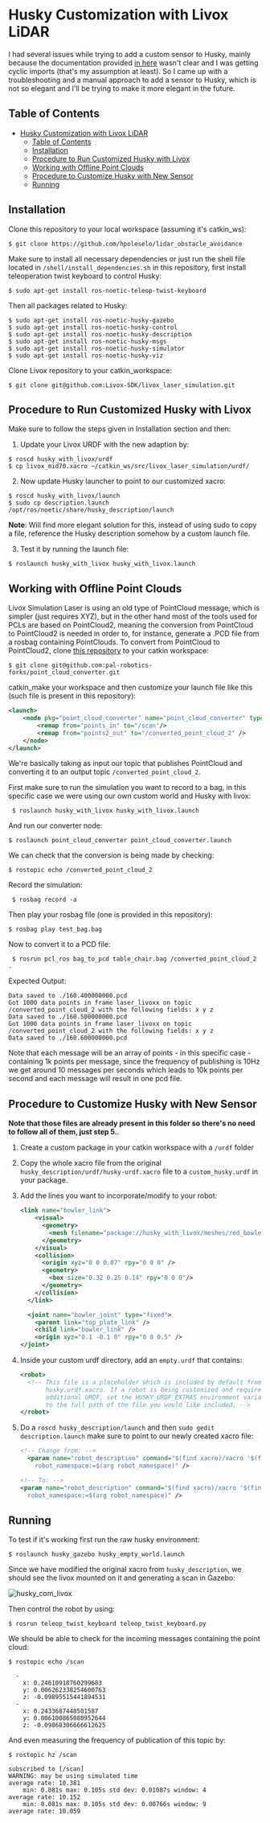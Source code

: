 # Husky Customization with Livox LiDAR

I had several issues while trying to add a custom sensor to Husky, mainly because the documentation provided [in here](https://www.clearpathrobotics.com/assets/guides/kinetic/husky/CustomizeHuskyConfig.html) wasn't clear and I was getting cyclic imports (that's my assumption at least).
So I came up with a troubleshooting and a manual approach to add a sensor to Husky, which is not so elegant and I'll be trying to make it more elegant in the future.

## Table of Contents

- [Husky Customization with Livox LiDAR](#husky-customization-with-livox-lidar)
  - [Table of Contents](#table-of-contents)
  - [Installation](#installation)
  - [Procedure to Run Customized Husky with Livox](#procedure-to-run-customized-husky-with-livox)
  - [Working with Offline Point Clouds](#working-with-offline-point-clouds)
  - [Procedure to Customize Husky with New Sensor](#procedure-to-customize-husky-with-new-sensor)
  - [Running](#running)


## Installation

Clone this repository to your local workspace (assuming it's catkin_ws):

` $ git clone https://github.com/hpoleselo/lidar_obstacle_avoidance `

Make sure to install all necessary dependencies or just run the shell file located in `/shell/install_dependencies.sh` in this repository, first install teleoperation twist keyboard to control Husky:

` $ sudo apt-get install ros-noetic-teleop-twist-keyboard `

Then all packages related to Husky:

```shell
$ sudo apt-get install ros-noetic-husky-gazebo
$ sudo apt-get install ros-noetic-husky-control
$ sudo apt-get install ros-noetic-husky-description
$ sudo apt-get install ros-noetic-husky-msgs
$ sudo apt-get install ros-noetic-husky-simulator
$ sudo apt-get install ros-noetic-husky-viz
```

Clone Livox repository to your catkin_workspace:

`$ git clone git@github.com:Livox-SDK/livox_laser_simulation.git`

## Procedure to Run Customized Husky with Livox

Make sure to follow the steps given in Installation section and then:

1. Update your Livox URDF with the new adaption by: 

```shell
$ roscd husky_with_livox/urdf
$ cp livox_mid70.xacro ~/catkin_ws/src/livox_laser_simulation/urdf/
```

2. Now update Husky launcher to point to our customized xacro:

```shell
$ roscd husky_with_livox/launch
$ sudo cp description.launch /opt/ros/noetic/share/husky_description/launch
```

**Note**: Will find more elegant solution for this, instead of using sudo to copy a file, reference the Husky description somehow by a custom launch file.

3. Test it by running the launch file:

```shell
$ roslaunch husky_with_livox husky_with_livox.launch
```

## Working with Offline Point Clouds

Livox Simulation Laser is using an old type of PointCloud message, which is simpler (just requires XYZ), but in the other hand most of the tools used for PCLs are based on PointCloud2, meaning the conversion from PointCloud to PointCloud2 is needed in order to, for instance, generate a .PCD file from a rosbag containing PointClouds.
To convert from PointCloud to PointCloud2, clone [this repository](https://github.com/pal-robotics-forks/point_cloud_converter) to your catkin workspace:

``` $ git clone git@github.com:pal-robotics-forks/point_cloud_converter.git ```

catkin_make your workspace and then customize your launch file like this (such file is present in this repository):

```xml
<launch>
	<node pkg="point_cloud_converter" name="point_cloud_converter" type="point_cloud_converter_node" >
		<remap from="points_in" to="/scan"/>
		<remap from="points2_out" to="/converted_point_cloud_2" />
	</node>
</launch>
```

We're basically taking as input our topic that publishes PointCloud and converting it to an output topic `/converted_point_cloud_2`.

First make sure to run the simulation you want to record to a bag, in this specific case we were using our own custom world and Husky with livox:

` $ roslaunch husky_with_livox husky_with_livox.launch`

And run our converter node:

``` $ roslaunch point_cloud_converter point_cloud_converter.launch ```

We can check that the conversion is being made by checking:

``` $ rostopic echo /converted_point_cloud_2 ```

Record the simulation:

` $ rosbag record -a`

Then play your rosbag file (one is provided in this repository):

``` $ rosbag play test_bag.bag ```

Now to convert it to a PCD file:

``` $ rosrun pcl_ros bag_to_pcd table_chair.bag /converted_point_cloud_2 .```

Expected Output:

```shell
Data saved to ./160.400000000.pcd
Got 1000 data points in frame laser_livoxx on topic /converted_point_cloud_2 with the following fields: x y z
Data saved to ./160.500000000.pcd
Got 1000 data points in frame laser_livoxx on topic /converted_point_cloud_2 with the following fields: x y z
Data saved to ./160.600000000.pcd
```

Note that each message will be an array of points - in this specific case - containing 1k points per message, since the frequency of publishing is 10Hz we get around 10 messages per seconds which leads to 10k points per second and each message will result in one pcd file.

## Procedure to Customize Husky with New Sensor

**Note that those files are already present in this folder so there's no need to follow all of them, just step 5.**.

1. Create a custom package in your catkin workspace with a `/urdf` folder
2. Copy the whole xacro file from the original `husky_description/urdf/husky-urdf.xacro` file to a `custom_husky.urdf` in your package.
3. Add the lines you want to incorporate/modify to your robot:
    
    ```xml
    <link name="bowler_link">
        <visual>
          <geometry>
            <mesh filename="package://husky_with_livox/meshes/red_bowler.dae" />
          </geometry>
        </visual>
        <collision>
          <origin xyz="0 0 0.07" rpy="0 0 0" />
          <geometry>
            <box size="0.32 0.25 0.14" rpy="0 0 0"/>
          </geometry>
        </collision>
      </link>
    
      <joint name="bowler_joint" type="fixed">
        <parent link="top_plate_link" />
        <child link="bowler_link" />
        <origin xyz="0.1 -0.1 0" rpy="0 0 0.5" />
    </joint>
    ```
    
4. Inside your custom urdf directory, add an `empty.urdf` that contains:
    
    ```xml
    <robot>
      <!-- This file is a placeholder which is included by default from
           husky.urdf.xacro. If a robot is being customized and requires
           additional URDF, set the HUSKY_URDF_EXTRAS environment variable
           to the full path of the file you would like included. -->
    </robot>
    ```
    
5. Do a `roscd husky_description/launch` and then `sudo gedit description.launch` make sure to point to our newly created xacro file:
    
    ```xml
    <!-- Change from: -->
      <param name="robot_description" command="$(find xacro)/xacro '$(find husky_description)/urdf/husky.urdf.xacro'
        robot_namespace:=$(arg robot_namespace)" />
    
    <!-- To: -->
    <param name="robot_description" command="$(find xacro)/xacro '$(find husky_with_livox)/urdf/custom_description.urdf.xacro'
      robot_namespace:=$(arg robot_namespace)" />
    ```

## Running

To test if it's working first run the raw husky environment:

`$ roslaunch husky_gazebo husky_empty_world.launch`

Since we have modified the original xacro from `husky_description`, we should see the livox mounted on it and generating a scan in Gazebo:

![husky_com_livox](https://user-images.githubusercontent.com/24254286/197667896-83a5a4aa-c571-412b-a818-82c0da7d1422.png)

Then control the robot by using:

`$ rosrun teleop_twist_keyboard teleop_twist_keyboard.py`

We should be able to check for the incoming messages containing the point cloud:

`$ rostopic echo /scan`

```shell
  - 
    x: 0.24610918760299683
    y: 0.006262338254600763
    z: -0.09895515441894531
  - 
    x: 0.2433687448501587
    y: 0.006100865080952644
    z: -0.09868306666612625
```

And even measuring the frequency of publication of this topic by:

`$ rostopic hz /scan`

```shell
subscribed to [/scan]
WARNING: may be using simulated time
average rate: 10.381
	min: 0.081s max: 0.105s std dev: 0.01087s window: 4
average rate: 10.152
	min: 0.081s max: 0.105s std dev: 0.00766s window: 9
average rate: 10.059
```